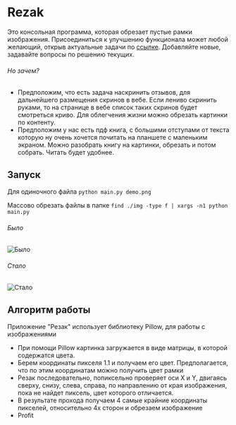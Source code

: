# Rezak


Это консольная программа, которая обрезает пустые рамки изображения.
Присоединиться к улучшению функционала может любой желающий, открыв актуальные задачи по [ссылке](https://github.com/Alexandrsv/Rezak/projects/1). Добавляйте новые, задавайте вопросы по решению текущих.

###### Но зачем?

- Предположим, что есть задача наскринить отзывов, для дальнейшего размещения скринов в вебе. Если лениво скринить руками, то на странице в вебе список таких скринов будет смотреться криво. Для облегчения жизни можно обрезать картинки по контенту.
- Предположим у нас есть пдф книга, с большими отступами от текста которую ну очень хочется почитать на планшете с маленьким экраном. Можно разобрать книгу на картинки, обрезать и потом собрать. Читать будет удобнее.


## Запуск

Для одиночного файла ```python main.py demo.png```

Массово обрезать файлы в папке ```find ./img -type f | xargs -n1 python main.py```


###### Было

![Было](https://sun9-43.userapi.com/impg/K3vsG6za8c7TPLdhAykxTvF5kYStDKGZuiIFkw/O8J5XGVeAus.jpg?size=504x296&quality=96&sign=ff4a56a2423d0fbce13ca03ba1577354&type=album)

###### Стало

![Стало](https://sun9-55.userapi.com/impg/6GiLcT-v5zruZdmBaR8t8bBvb-VxxrpBvh3EqQ/V4XY4dThsPo.jpg?size=296x283&quality=96&sign=7dc6f207365b88c565264ebbb7e968f2&type=album)


## Алгоритм работы

Приложение "Резак" использует библиотеку Pillow, для работы с изображениями

- При помощи Pillow картинка загружается в виде матрицы, в которой содержатся цвета.
- Берем координаты пикселя 1.1 и получаем его цвет. Предполагается, что по этим координатам можно получить цвет рамки
- Резак последовательно, попиксельно проверяет оси X и Y, двигаясь сверху, снизу, слева, справа, по направлению от края изображения, пока не найдет пиксель, цвет которого отличается.
- В результате прохода получаем 4 самые крайние координаты пикселей, относительно 4х сторон и обрезаем изображение
- Profit
